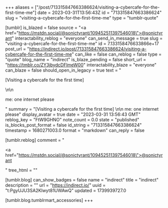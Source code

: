 +++
aliases = ["/post/713315847663386624/visiting-a-cybercafe-for-the-first-time-me"]
date = 2023-03-31T13:56:43Z
id = "713315847663386624"
slug = "visiting-a-cybercafe-for-the-first-time-me"
type = "tumblr-quote"

[tumblr]
is_blazed = false
source = "<a href=\"https://mstdn.social/@sonictyrant/109452511397546018\">@sonictyrant</a>"
interactability_reblog = "everyone"
can_send_in_message = true
slug = "visiting-a-cybercafe-for-the-first-time-me"
id = 7.133158476633866e+17
post_url = "https://indirect.io/post/713315847663386624/visiting-a-cybercafe-for-the-first-time-me"
can_like = false
can_reblog = false
type = "quote"
blog_name = "indirect"
is_blaze_pending = false
short_url = "https://tmblr.co/ZY3jbydcDFlmeW00"
interactability_blaze = "everyone"
can_blaze = false
should_open_in_legacy = true
text = "<p>[Visiting a cybercafe for the first time] </p>\n\n<p>me: one internet please</p>"
summary = "[Visiting a cybercafe for the first time] \n\n me: one internet please"
display_avatar = true
date = "2023-03-31 13:56:43 GMT"
reblog_key = "FtW9GHNO"
note_count = 0.0
state = "published"
is_blocks_post_format = false
id_string = "713315847663386624"
timestamp = 1680271003.0
format = "markdown"
can_reply = false

[tumblr.reblog]
comment = "<p><a href=\"https://mstdn.social/@sonictyrant/109452511397546018\">@sonictyrant</a></p>"
tree_html = ""

[tumblr.blog]
can_show_badges = false
name = "indirect"
title = "indirect"
description = ""
url = "https://indirect.io/"
uuid = "t:PgyUJU3SA2Klwyt81UWAwQ"
updated = 1739939727.0

[tumblr.blog.tumblrmart_accessories]
+++
